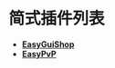 <!-- docs/_sidebar.md -->

# 简式插件列表

* [**EasyGuiShop**](PlayerTitle3/zh_CN/)
* [**EasyPvP**](PlayerTask/zh_CN/)
